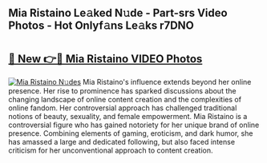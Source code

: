 ## Mia Ristaino Le𝚊ked N𝚞de - Part-srs Video Photos - Hot Onlyf𝚊ns Le𝚊ks r7DNO

# <h2><a href="http://ab68784.deff.icu/?id=Mia+Ristaino">🔗 New 👉🔴 Mia Ristaino VIDEO Photos</a></h2>

[![Mia Ristaino N𝚞des](https://i.imgur.com/rIISA9y.gif)](http://ab68784.deff.icu/?id=Mia+Ristaino)
Mia Ristaino's influence extends beyond her online presence. Her rise to prominence has sparked discussions about the changing landscape of online content creation and the complexities of online fandom. Her controversial approach has challenged traditional notions of beauty, sexuality, and female empowerment. Mia Ristaino is a controversial figure who has gained notoriety for her unique brand of online presence. Combining elements of gaming, eroticism, and dark humor, she has amassed a large and dedicated following, but also faced intense criticism for her unconventional approach to content creation.
